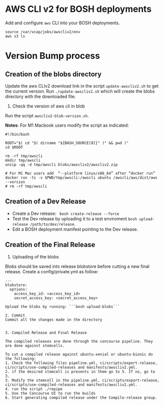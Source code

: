 # AWS CLI v2 for BOSH deployments

Add and configure `aws` CLI into your BOSH deployments.

```plain
source /var/vcap/jobs/awscliv2/env
aws s3 ls
```

# Version Bump process

## Creation of the blobs directory

Update the aws CLIv2 download link in the script `update-awscliv2.sh` to get the current version.
Run ```./update-awscliv2.sh``` which will create the blobs directory with the downloaded file.

1. Check the version of aws cli in blob

Run the script `awscliv2-blob-version.sh`.

**Notes**:
For M1 Macbook users modify the script as indicated:

```plain
#!/bin/bash

ROOT="$( cd "$( dirname "${BASH_SOURCE[0]}" )" && pwd )"
cd $ROOT

rm -rf tmp/awscli
mkdir tmp/awscli
unzip -qq -d tmp/awscli blobs/awscliv2/awscliv2.zip

# For M1 Mac users add  “--platform linux/x86_64” after “docker run”
docker run -ti -v $PWD/tmp/awscli:/awscli ubuntu /awscli/aws/dist/aws --version
# rm -rf tmp/awscli
```

## Creation of a Dev Release

* Create a Dev release: ``` bosh create-release --force```
* Test the Dev release by uploading it to a test enviroment ```bosh upload-release /path/to/dev/release```. 
* Edit a BOSH deployment manifest pointing to the Dev release. 


## Creation of the Final Release

1. Uploading of the blobs

Blobs should be saved into release blobstore before cutting a new final release.
Create a config/private.yml as follow:
```plain
---
blobstore:
  options:
    access_key_id: <access_key_id>
    secret_access_key: <secret_access_key>

Upload the blobs by running: ```bosh upload-blobs```

2. Commit 
Commit all the changes made in the directory


3. Compiled Release and Final Release

The compiled releases are done through the concourse pipeline. They are done against stemcells.

To cut a compiled release against ubuntu-xenial or ubuntu-bionic do the following:
1. Check the following files pipeline.yml, ci/scripts/export-release, ci/scripts/use-compiled-releases and manifests/awscliv2.yml.
2. if the desired stemcell is presents in them go to 5. If no, go to 3.
3. Modify the stemcell in the pipeline.yml, ci/scripts/export-release, ci/scripts/use-compiled-releases and manifests/awscliv2.yml.
4. run the script ./repipe
5. Use the Concourse UI to run the builds
6. Start generating compiled release under the Compile-release group.

 
